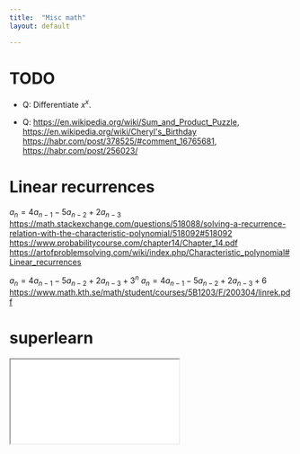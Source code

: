 ```yaml
---
title:  "Misc math"
layout: default

---
```


# TODO

- Q: Differentiate $x^x$.

- Q: <https://en.wikipedia.org/wiki/Sum_and_Product_Puzzle>, <https://en.wikipedia.org/wiki/Cheryl's_Birthday>
  <https://habr.com/post/378525/#comment_16765681>, <https://habr.com/post/256023/>


# Linear recurrences

$a_n = 4a_{n−1} − 5a_{n−2} + 2a_{n−3}$
<https://math.stackexchange.com/questions/518088/solving-a-recurrence-relation-with-the-characteristic-polynomial/518092#518092>
<https://www.probabilitycourse.com/chapter14/Chapter_14.pdf>
<https://artofproblemsolving.com/wiki/index.php/Characteristic_polynomial#Linear_recurrences>

$a_n = 4a_{n−1} − 5a_{n−2} + 2a_{n−3} + 3^n$
$a_n = 4a_{n−1} − 5a_{n−2} + 2a_{n−3} + 6$
<https://www.math.kth.se/math/student/courses/5B1203/F/200304/linrek.pdf>

# superlearn

<iframe class="autoresize nodisplay superlearn-iframe" src="{{ site.superlearn_url }}/ht/asdf2?deckname=math -- misc">
    <p>Your browser does not support iframes.</p>
</iframe>
